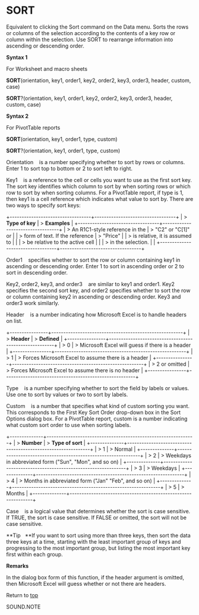 SORT
====

Equivalent to clicking the Sort command on the Data menu. Sorts the rows
or columns of the selection according to the contents of a key row or
column within the selection. Use SORT to rearrange information into
ascending or descending order.

**Syntax 1**

For Worksheet and macro sheets

**SORT**(orientation, key1, order1, key2, order2, key3, order3, header,
custom, case)

**SORT**?(orientation, key1, order1, key2, order2, key3, order3, header,
custom, case)

**Syntax 2**

For PivotTable reports

**SORT**(orientation, key1, order1, type, custom)

**SORT**?(orientation, key1, order1, type, custom)

Orientation    is a number specifying whether to sort by rows or
columns. Enter 1 to sort top to bottom or 2 to sort left to right.

Key1    is a reference to the cell or cells you want to use as the first
sort key. The sort key identifies which column to sort by when sorting
rows or which row to sort by when sorting columns. For a PivotTable
report, if type is 1, then key1 is a cell reference which indicates what
value to sort by. There are two ways to specify sort keys:

+----------------------------------+----------------------------------+
| > **Type of key**                | > **Examples**                   |
+----------------------------------+----------------------------------+
| > An R1C1-style reference in the | > \"C2\" or \"C\[1\]\" or        |
| > form of text. If the reference | > \"Price\"                      |
| > is relative, it is assumed to  |                                  |
| > be relative to the active cell |                                  |
| > in the selection.              |                                  |
+----------------------------------+----------------------------------+

Order1    specifies whether to sort the row or column containing key1 in
ascending or descending order. Enter 1 to sort in ascending order or 2
to sort in descending order.

Key2, order2, key3, and order3    are similar to key1 and order1. Key2
specifies the second sort key, and order2 specifies whether to sort the
row or column containing key2 in ascending or descending order. Key3 and
order3 work similarly.

Header    is a number indicating how Microsoft Excel is to handle
headers on list.

+----------------+-------------------------------------------------------+
| > **Header**   | > **Defined**                                         |
+----------------+-------------------------------------------------------+
| > 0            | > Microsoft Excel will guess if there is a header     |
+----------------+-------------------------------------------------------+
| > 1            | > Forces Microsoft Excel to assume there is a header  |
+----------------+-------------------------------------------------------+
| > 2 or omitted | > Forces Microsoft Excel to assume there is no header |
+----------------+-------------------------------------------------------+

Type    is a number specifying whether to sort the field by labels or
values. Use one to sort by values or two to sort by labels.

Custom    is a number that specifies what kind of custom sorting you
want. This corresponds to the First Key Sort Order drop-down box in the
Sort Options dialog box. For a PivotTable report, custom is a number
indicating what custom sort order to use when sorting labels.

+--------------+--------------------------------------------------------------+
| > **Number** | > **Type of sort**                                           |
+--------------+--------------------------------------------------------------+
| > 1          | > Normal                                                     |
+--------------+--------------------------------------------------------------+
| > 2          | > Weekdays in abbreviated form (\"Sun\", \"Mon\", and so on) |
+--------------+--------------------------------------------------------------+
| > 3          | > Weekdays                                                   |
+--------------+--------------------------------------------------------------+
| > 4          | > Months in abbreviated form (\"Jan\" \"Feb\", and so on)    |
+--------------+--------------------------------------------------------------+
| > 5          | > Months                                                     |
+--------------+--------------------------------------------------------------+

Case    is a logical value that determines whether the sort is case
sensitive. If TRUE, the sort is case sensitive. If FALSE or omitted, the
sort will not be case sensitive.

**Tip   **If you want to sort using more than three keys, then sort the
data three keys at a time, starting with the least important group of
keys and progressing to the most important group, but listing the most
important key first within each group.

**Remarks**

In the dialog box form of this function, if the header argument is
omitted, then Microsoft Excel will guess whether or not there are
headers.

Return to [top](#Q)

SOUND.NOTE
